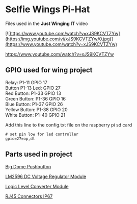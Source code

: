 # Selfie Wings Pi-Hat

Files used in the <b>Just Winging IT</b> video

[![https://www.youtube.com/watch?v=xJS9KCVTZYw](https://img.youtube.com/vi/xJS9KCVTZYw/0.jpg)](https://www.youtube.com/watch?v=xJS9KCVTZYw)

https://www.youtube.com/watch?v=xJS9KCVTZYw<br>




## GPIO used for wing project

Relay: P1-11 GPIO 17<br>
Button P1-13 Led: GPIO 27<br>
Red Button: P1-33 GPIO 13<br>
Green Button: P1-36 GPIO 16<br>
Blue Button: P1-37 GPIO 26<br>
Yellow Button: P1-38 GPIO 20<br>
White Button: P1-40 GPIO 21<br>



Add this line to the config.txt file on the raspberry pi sd card
```
# set pin low for led controller
gpio=27=op,dl
```


## Parts used in project


<a href=https://www.aliexpress.com/item/1005005033214405.html>Big Dome Pushbutton</a>

<a href=https://www.jaycar.com.au/arduino-compatible-dc-voltage-regulator-module/p/XC4514>LM2596 DC Voltage Regulator Module</a>

<a href=https://www.jaycar.com.au/duinotech-arduino-compatible-logic-level-converter-module/p/XC4486>Logic Level Converter Module</a>

<a href=https://www.jaycar.com.au/rj45-connectors-ip67-rated-socket/p/PS1451>RJ45 Connectors IP67</a>
